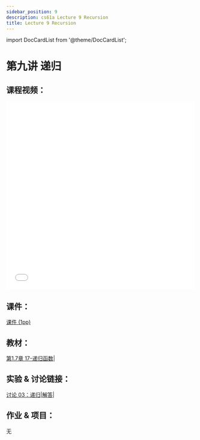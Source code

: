 ```yaml
---
sidebar_position: 9
description: cs61a Lecture 9 Recursion
title: Lecture 9 Recursion
---
```


import DocCardList from '@theme/DocCardList';

# 第九讲 递归
## 课程视频：

<iframe src="//player.bilibili.com/player.html?aid=277746636&bvid=BV17c411f78k&cid=1311465503&p=1&high_quality=1&danmaku=0" scrolling="no" border="0" frameborder="no" framespacing="0" allowfullscreen="true" allowfullscreen="allowfullscreen" width="100%" height="500" scrolling="no" frameborder="0" sandbox="allow-top-navigation allow-same-origin allow-forms allow-scripts"> </iframe>

## 课件：
[课件 (1pp)](/resource/cs61a/09-Recursion_1pp.pdf)
## 教材：
[第1.7章 17-递归函数](https://www.composingprograms.com/pages/17-recursive-functions.html)|

## 实验 & 讨论链接：
[讨论 03：递归](../dis/disc03.md)|[解答](../dis/sol-disc03.md)|

## 作业 & 项目：
无

<DocCardList />
